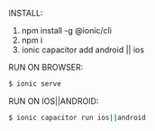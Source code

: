 INSTALL:
1. npm install -g @ionic/cli
2. npm i
3. ionic capacitor add android || ios

RUN ON BROWSER:
```bash
$ ionic serve
```

RUN ON IOS||ANDROID:
```bash
$ ionic capacitor run ios||android
```
